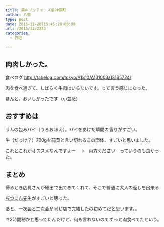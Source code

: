 ```yaml
---
title: 森のブッチャーズ＠神保町
author: 八雲
type: post
date: 2015-12-20T15:45:20+00:00
url: /2015/12/2273
categories:
  - 日記

---
```

## 肉肉しかった。

食べログ http://tabelog.com/tokyo/A1310/A131003/13165724/
  
肉を食べ過ぎて、しばらく牛肉はいらないです。って言う感じになった。
  
ほんと、おいしかったです（小並感）

## おすすめは

ラムの包みパイ（うろおぼえ）。パイをあけた瞬間の香りがすごい。
  
牛（だっけ？）700gを前菜と言い切れるこの団体、すごいと思いました。
  
これとこれがオススメなんですよー　→　両方ください　っていうのも良かった。

## まとめ

帰るとき店員さんが総出で出てきてくれて、そこで普通に大人の返しを出来る
  
[ぢつにん先生][1]がすごいと思った。
  
あと、一次会と二次会が同じ店で完結したの初めてだと思います。。
  
＃2時間制かと思ってたんだけど、何も言わないのでずっと肉食べてたという。

 [1]: http://www.h3.dion.ne.jp/~alpha-pz/